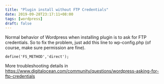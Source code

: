 ```yaml
---
title: "Plugin install without FTP Credentials"
date: 2019-09-28T23:17:11+08:00
tags: [wordpress]
draft: false
---
```


Normal behavior of Wordpress when installing plugin is to ask for FTP credentials.
So to fix the problem, just add this line to wp-config.php (of course, make sure permission are fine).
```
define('FS_METHOD','direct');
```
More troubleshooting details in https://www.digitalocean.com/community/questions/wordpress-asking-for-ftp-credentials
